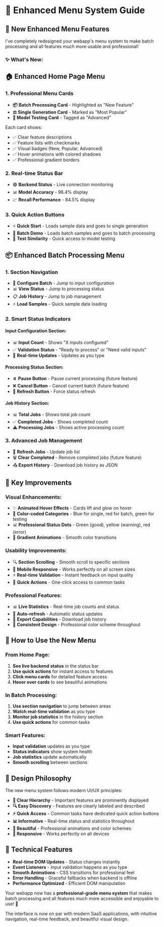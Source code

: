 # 🎨 Enhanced Menu System Guide

## 🎉 New Enhanced Menu Features

I've completely redesigned your webapp's menu system to make batch processing and all features much more usable and professional!

### ✨ **What's New:**

## 🏠 **Enhanced Home Page Menu**

### **1. Professional Menu Cards**
- **📦 Batch Processing Card** - Highlighted as "New Feature"
- **⚖️ Single Generation Card** - Marked as "Most Popular" 
- **🧪 Model Testing Card** - Tagged as "Advanced"

Each card shows:
- ✅ Clear feature descriptions
- ✅ Feature lists with checkmarks
- ✅ Visual badges (New, Popular, Advanced)
- ✅ Hover animations with colored shadows
- ✅ Professional gradient borders

### **2. Real-time Status Bar**
- 🟢 **Backend Status** - Live connection monitoring
- 📊 **Model Accuracy** - 96.4% display
- 📈 **Recall Performance** - 84.5% display

### **3. Quick Action Buttons**
- ⚡ **Quick Start** - Loads sample data and goes to single generation
- 🚀 **Batch Demo** - Loads batch samples and goes to batch processing
- 🔬 **Test Similarity** - Quick access to model testing

## 📦 **Enhanced Batch Processing Menu**

### **1. Section Navigation**
- 📝 **Configure Batch** - Jump to input configuration
- 📊 **View Status** - Jump to processing status
- 📋 **Job History** - Jump to job management
- ⚡ **Load Samples** - Quick sample data loading

### **2. Smart Status Indicators**

#### **Input Configuration Section:**
- 📊 **Input Count** - Shows "X inputs configured"
- ✅ **Validation Status** - "Ready to process" or "Need valid inputs"
- 🔄 **Real-time Updates** - Updates as you type

#### **Processing Status Section:**
- ⏸️ **Pause Button** - Pause current processing (future feature)
- ❌ **Cancel Button** - Cancel current batch (future feature)
- 🔄 **Refresh Button** - Force status refresh

#### **Job History Section:**
- 📊 **Total Jobs** - Shows total job count
- ✅ **Completed Jobs** - Shows completed count
- ⚠️ **Processing Jobs** - Shows active processing count

### **3. Advanced Job Management**
- 🔄 **Refresh Jobs** - Update job list
- 🗑️ **Clear Completed** - Remove completed jobs (future feature)
- 📤 **Export History** - Download job history as JSON

## 🎯 **Key Improvements**

### **Visual Enhancements:**
- ✨ **Animated Hover Effects** - Cards lift and glow on hover
- 🌈 **Color-coded Categories** - Blue for single, red for batch, green for testing
- 📊 **Professional Status Dots** - Green (good), yellow (warning), red (error)
- 🎨 **Gradient Animations** - Smooth color transitions

### **Usability Improvements:**
- 🔍 **Section Scrolling** - Smooth scroll to specific sections
- 📱 **Mobile Responsive** - Works perfectly on all screen sizes
- ⚡ **Real-time Validation** - Instant feedback on input quality
- 🎯 **Quick Actions** - One-click access to common tasks

### **Professional Features:**
- 📊 **Live Statistics** - Real-time job counts and status
- 🔄 **Auto-refresh** - Automatic status updates
- 💾 **Export Capabilities** - Download job history
- 🎨 **Consistent Design** - Professional color scheme throughout

## 🚀 **How to Use the New Menu**

### **From Home Page:**
1. **See live backend status** in the status bar
2. **Use quick actions** for instant access to features
3. **Click menu cards** for detailed feature access
4. **Hover over cards** to see beautiful animations

### **In Batch Processing:**
1. **Use section navigation** to jump between areas
2. **Watch real-time validation** as you type
3. **Monitor job statistics** in the history section
4. **Use quick actions** for common tasks

### **Smart Features:**
- **Input validation** updates as you type
- **Status indicators** show system health
- **Job statistics** update automatically
- **Smooth scrolling** between sections

## 🎨 **Design Philosophy**

The new menu system follows modern UI/UX principles:

- **🎯 Clear Hierarchy** - Important features are prominently displayed
- **🔍 Easy Discovery** - Features are clearly labeled and described
- **⚡ Quick Access** - Common tasks have dedicated quick action buttons
- **📊 Informative** - Real-time status and statistics throughout
- **🎨 Beautiful** - Professional animations and color schemes
- **📱 Responsive** - Works perfectly on all devices

## 🔧 **Technical Features**

- **Real-time DOM Updates** - Status changes instantly
- **Event Listeners** - Input validation happens as you type
- **Smooth Animations** - CSS transitions for professional feel
- **Error Handling** - Graceful fallbacks when backend is offline
- **Performance Optimized** - Efficient DOM manipulation

Your webapp now has a **professional-grade menu system** that makes batch processing and all features much more accessible and enjoyable to use! 🎉

The interface is now on par with modern SaaS applications, with intuitive navigation, real-time feedback, and beautiful visual design.
